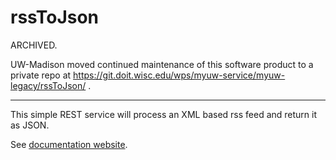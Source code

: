 # rssToJson

ARCHIVED.

UW-Madison moved continued maintenance of this software product to a private repo at <https://git.doit.wisc.edu/wps/myuw-service/myuw-legacy/rssToJson/> .

-----

This simple REST service will process an XML based rss feed and return it as JSON. 

See [documentation website](http://uw-madison-doit.github.io/rssToJson/).
